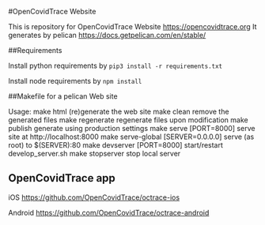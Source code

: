 #OpenCovidTrace Website

This is repository for OpenCovidTrace Website https://opencovidtrace.org
It generates by pelican https://docs.getpelican.com/en/stable/

##Requirements

Install python requirements by `pip3 install -r requirements.txt`

Install node requirements by `npm install`

##Makefile for a pelican Web site

Usage:
   make html                           (re)generate the web site
   make clean                          remove the generated files
   make regenerate                     regenerate files upon modification
   make publish                        generate using production settings
   make serve [PORT=8000]              serve site at http://localhost:8000
   make serve-global [SERVER=0.0.0.0]  serve (as root) to $(SERVER):80
   make devserver [PORT=8000]          start/restart develop_server.sh
   make stopserver                     stop local server



## OpenCovidTrace app

iOS https://github.com/OpenCovidTrace/octrace-ios

Android https://github.com/OpenCovidTrace/octrace-android